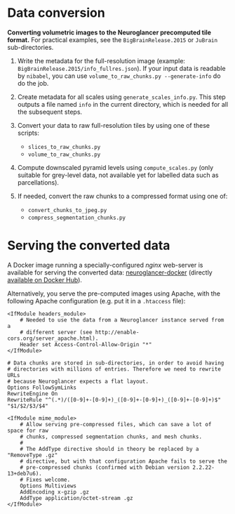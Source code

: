 Data conversion
===============

**Converting volumetric images to the Neuroglancer precomputed tile format.**
For practical examples, see the `BigBrainRelease.2015` or `JuBrain`
sub-directories.

1. Write the metadata for the full-resolution image (example:
   `BigBrainRelease.2015/info_fullres.json`). If your input data is readable by
   `nibabel`, you can use `volume_to_raw_chunks.py --generate-info` do do the
   job.

2. Create metadata for all scales using `generate_scales_info.py`. This step
   outputs a file named `info` in the current directory, which is needed for
   all the subsequent steps.

3. Convert your data to raw full-resolution tiles by using one of these
   scripts:
   - `slices_to_raw_chunks.py`
   - `volume_to_raw_chunks.py`

4. Compute downscaled pyramid levels using `compute_scales.py` (only suitable
   for grey-level data, not available yet for labelled data such as
   parcellations).

5. If needed, convert the raw chunks to a compressed format using one of:
   - `convert_chunks_to_jpeg.py`
   - `compress_segmentation_chunks.py`


Serving the converted data
==========================

A Docker image running a specially-configured *nginx* web-server is available
for serving the converted data:
[neuroglancer-docker](https://github.com/HumanBrainProject/neuroglancer-docker)
(directly
[available on Docker Hub](https://hub.docker.com/r/ylep/neuroglancer/)).

Alternatively, you serve the pre-computed images using Apache, with the
following Apache configuration (e.g. put it in a ``.htaccess`` file):

```ApacheConf
<IfModule headers_module>
    # Needed to use the data from a Neuroglancer instance served from a
    # different server (see http://enable-cors.org/server_apache.html).
    Header set Access-Control-Allow-Origin "*"
</IfModule>

# Data chunks are stored in sub-directories, in order to avoid having
# directories with millions of entries. Therefore we need to rewrite URLs
# because Neuroglancer expects a flat layout.
Options FollowSymLinks
RewriteEngine On
RewriteRule "^(.*)/([0-9]+-[0-9]+)_([0-9]+-[0-9]+)_([0-9]+-[0-9]+)$" "$1/$2/$3/$4"

<IfModule mime_module>
    # Allow serving pre-compressed files, which can save a lot of space for raw
    # chunks, compressed segmentation chunks, and mesh chunks.
    #
    # The AddType directive should in theory be replaced by a "RemoveType .gz"
    # directive, but with that configuration Apache fails to serve the
    # pre-compressed chunks (confirmed with Debian version 2.2.22-13+deb7u6).
    # Fixes welcome.
    Options Multiviews
    AddEncoding x-gzip .gz
    AddType application/octet-stream .gz
</IfModule>
```
